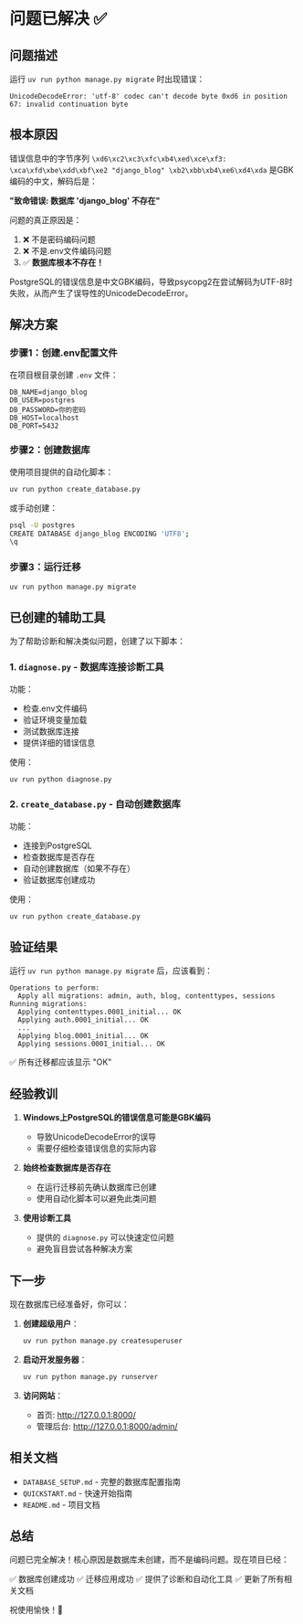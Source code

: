 # 问题已解决 ✅

## 问题描述

运行 `uv run python manage.py migrate` 时出现错误：

```
UnicodeDecodeError: 'utf-8' codec can't decode byte 0xd6 in position 67: invalid continuation byte
```

## 根本原因

错误信息中的字节序列 `\xd6\xc2\xc3\xfc\xb4\xed\xce\xf3: \xca\xfd\xbe\xdd\xbf\xe2 "django_blog" \xb2\xbb\xb4\xe6\xd4\xda` 是GBK编码的中文，解码后是：

**"致命错误: 数据库 'django_blog' 不存在"**

问题的真正原因是：
1. ❌ 不是密码编码问题
2. ❌ 不是.env文件编码问题
3. ✅ **数据库根本不存在！**

PostgreSQL的错误信息是中文GBK编码，导致psycopg2在尝试解码为UTF-8时失败，从而产生了误导性的UnicodeDecodeError。

## 解决方案

### 步骤1：创建.env配置文件

在项目根目录创建 `.env` 文件：

```env
DB_NAME=django_blog
DB_USER=postgres
DB_PASSWORD=你的密码
DB_HOST=localhost
DB_PORT=5432
```

### 步骤2：创建数据库

使用项目提供的自动化脚本：

```bash
uv run python create_database.py
```

或手动创建：

```bash
psql -U postgres
CREATE DATABASE django_blog ENCODING 'UTF8';
\q
```

### 步骤3：运行迁移

```bash
uv run python manage.py migrate
```

## 已创建的辅助工具

为了帮助诊断和解决类似问题，创建了以下脚本：

### 1. `diagnose.py` - 数据库连接诊断工具

功能：
- 检查.env文件编码
- 验证环境变量加载
- 测试数据库连接
- 提供详细的错误信息

使用：
```bash
uv run python diagnose.py
```

### 2. `create_database.py` - 自动创建数据库

功能：
- 连接到PostgreSQL
- 检查数据库是否存在
- 自动创建数据库（如果不存在）
- 验证数据库创建成功

使用：
```bash
uv run python create_database.py
```

## 验证结果

运行 `uv run python manage.py migrate` 后，应该看到：

```
Operations to perform:
  Apply all migrations: admin, auth, blog, contenttypes, sessions
Running migrations:
  Applying contenttypes.0001_initial... OK
  Applying auth.0001_initial... OK
  ...
  Applying blog.0001_initial... OK
  Applying sessions.0001_initial... OK
```

✅ 所有迁移都应该显示 "OK"

## 经验教训

1. **Windows上PostgreSQL的错误信息可能是GBK编码**
   - 导致UnicodeDecodeError的误导
   - 需要仔细检查错误信息的实际内容

2. **始终检查数据库是否存在**
   - 在运行迁移前先确认数据库已创建
   - 使用自动化脚本可以避免此类问题

3. **使用诊断工具**
   - 提供的 `diagnose.py` 可以快速定位问题
   - 避免盲目尝试各种解决方案

## 下一步

现在数据库已经准备好，你可以：

1. **创建超级用户**：
   ```bash
   uv run python manage.py createsuperuser
   ```

2. **启动开发服务器**：
   ```bash
   uv run python manage.py runserver
   ```

3. **访问网站**：
   - 首页: http://127.0.0.1:8000/
   - 管理后台: http://127.0.0.1:8000/admin/

## 相关文档

- `DATABASE_SETUP.md` - 完整的数据库配置指南
- `QUICKSTART.md` - 快速开始指南
- `README.md` - 项目文档

## 总结

问题已完全解决！核心原因是数据库未创建，而不是编码问题。现在项目已经：

✅ 数据库创建成功
✅ 迁移应用成功
✅ 提供了诊断和自动化工具
✅ 更新了所有相关文档

祝使用愉快！🎉
